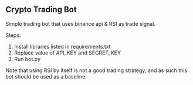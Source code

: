 ## Crypto Trading Bot

Simple trading bot that uses binance api & RSI as trade signal.

Steps:

1. Install libraries listed in requirements.txt
2. Replace value of API_KEY and SECRET_KEY
3. Run bot.py

Note that using RSI by itself is not a good trading strategy, and as such this bot should be used as a baseline.
